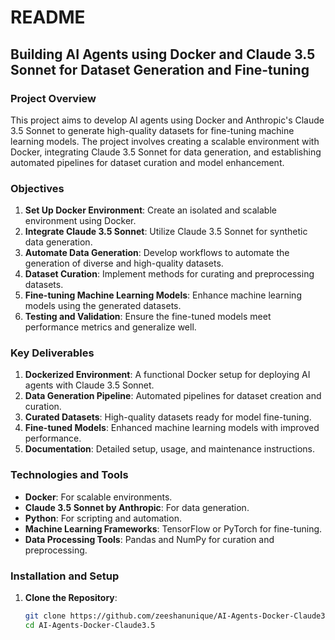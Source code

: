 # README

## Building AI Agents using Docker and Claude 3.5 Sonnet for Dataset Generation and Fine-tuning

### Project Overview

This project aims to develop AI agents using Docker and Anthropic's Claude 3.5 Sonnet to generate high-quality datasets for fine-tuning machine learning models. The project involves creating a scalable environment with Docker, integrating Claude 3.5 Sonnet for data generation, and establishing automated pipelines for dataset curation and model enhancement.

### Objectives

1. **Set Up Docker Environment**: Create an isolated and scalable environment using Docker.
2. **Integrate Claude 3.5 Sonnet**: Utilize Claude 3.5 Sonnet for synthetic data generation.
3. **Automate Data Generation**: Develop workflows to automate the generation of diverse and high-quality datasets.
4. **Dataset Curation**: Implement methods for curating and preprocessing datasets.
5. **Fine-tuning Machine Learning Models**: Enhance machine learning models using the generated datasets.
6. **Testing and Validation**: Ensure the fine-tuned models meet performance metrics and generalize well.

### Key Deliverables

1. **Dockerized Environment**: A functional Docker setup for deploying AI agents with Claude 3.5 Sonnet.
2. **Data Generation Pipeline**: Automated pipelines for dataset creation and curation.
3. **Curated Datasets**: High-quality datasets ready for model fine-tuning.
4. **Fine-tuned Models**: Enhanced machine learning models with improved performance.
5. **Documentation**: Detailed setup, usage, and maintenance instructions.

### Technologies and Tools

- **Docker**: For scalable environments.
- **Claude 3.5 Sonnet by Anthropic**: For data generation.
- **Python**: For scripting and automation.
- **Machine Learning Frameworks**: TensorFlow or PyTorch for fine-tuning.
- **Data Processing Tools**: Pandas and NumPy for curation and preprocessing.

### Installation and Setup

1. **Clone the Repository**:
   ```bash
   git clone https://github.com/zeeshanunique/AI-Agents-Docker-Claude3.5.git
   cd AI-Agents-Docker-Claude3.5
